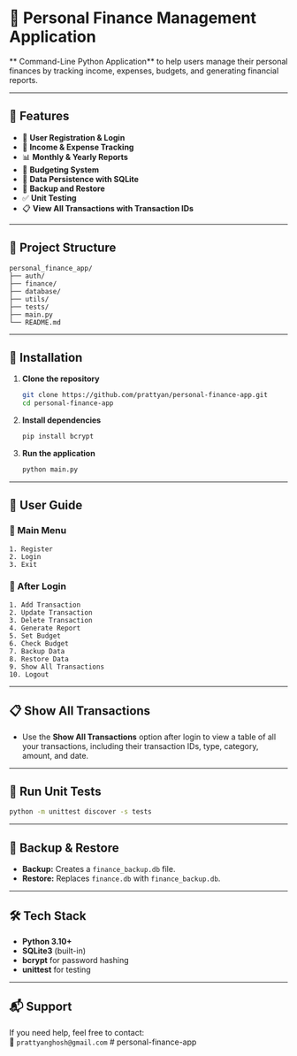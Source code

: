 # 🧾 Personal Finance Management Application

** Command-Line Python Application** to help users manage their personal finances by tracking income, expenses, budgets, and generating financial reports.

---

## 📌 Features

- 🔐 **User Registration & Login**
- 💸 **Income & Expense Tracking**
- 📊 **Monthly & Yearly Reports**
- 🎯 **Budgeting System**
- 💾 **Data Persistence with SQLite**
- 🛟 **Backup and Restore**
- ✅ **Unit Testing**
- 📋 **View All Transactions with Transaction IDs**

---

## 📁 Project Structure

```
personal_finance_app/
├── auth/
├── finance/
├── database/
├── utils/
├── tests/
├── main.py
└── README.md
```

---

## 🚀 Installation

1. **Clone the repository**
   ```bash
   git clone https://github.com/prattyan/personal-finance-app.git
   cd personal-finance-app
   ```

2. **Install dependencies**
   ```bash
   pip install bcrypt
   ```

3. **Run the application**
   ```bash
   python main.py
   ```

---

## 🔑 User Guide

### 🔁 Main Menu

```
1. Register
2. Login
3. Exit
```

### 📂 After Login

```
1. Add Transaction
2. Update Transaction
3. Delete Transaction
4. Generate Report
5. Set Budget
6. Check Budget
7. Backup Data
8. Restore Data
9. Show All Transactions
10. Logout
```

---

## 📋 Show All Transactions

- Use the **Show All Transactions** option after login to view a table of all your transactions, including their transaction IDs, type, category, amount, and date.

---

## 🧪 Run Unit Tests

```bash
python -m unittest discover -s tests
```

---

## 💾 Backup & Restore

- **Backup:** Creates a `finance_backup.db` file.
- **Restore:** Replaces `finance.db` with `finance_backup.db`.

---

## 🛠 Tech Stack

- **Python 3.10+**
- **SQLite3** (built-in)
- **bcrypt** for password hashing
- **unittest** for testing

---

## 📬 Support

If you need help, feel free to contact:  
📧 `prattyanghosh@gmail.com`
#   p e r s o n a l - f i n a n c e - a p p 
 
 
